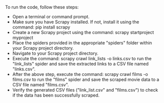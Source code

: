 To run the code, follow these steps:
 - Open a terminal or command prompt.
 - Make sure you have Scrapy installed. If not, install it using the command: pip install scrapy
 - Create a new Scrapy project using the command: scrapy startproject myproject
 - Place the spiders provided in the appropriate "spiders" folder within your Scrapy project directory.
 - Navigate to your Scrapy project directory.
 - Execute the command: scrapy crawl link_lists -o links.csv to run the "link_lists" spider and save the extracted links to a CSV file named "links.csv".
 - After the above step, execute the command: scrapy crawl films -o films.csv to run the "films" spider and save the scraped movie data to a CSV file named "films.csv".
 - Verify the generated CSV files ("link_list.csv" and "films.csv") to check if the data has been successfully scraped.
